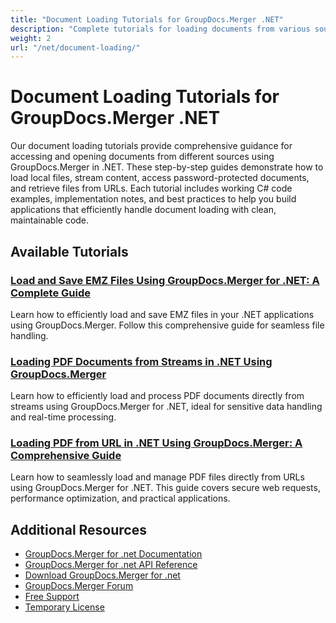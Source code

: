 ```yaml
---
title: "Document Loading Tutorials for GroupDocs.Merger .NET"
description: "Complete tutorials for loading documents from various sources including local disk, streams, and URLs with GroupDocs.Merger for .NET."
weight: 2
url: "/net/document-loading/"
---
```


# Document Loading Tutorials for GroupDocs.Merger .NET

Our document loading tutorials provide comprehensive guidance for accessing and opening documents from different sources using GroupDocs.Merger in .NET. These step-by-step guides demonstrate how to load local files, stream content, access password-protected documents, and retrieve files from URLs. Each tutorial includes working C# code examples, implementation notes, and best practices to help you build applications that efficiently handle document loading with clean, maintainable code.

## Available Tutorials

### [Load and Save EMZ Files Using GroupDocs.Merger for .NET&#58; A Complete Guide](./load-save-emz-groupdocs-merger-dotnet/)
Learn how to efficiently load and save EMZ files in your .NET applications using GroupDocs.Merger. Follow this comprehensive guide for seamless file handling.

### [Loading PDF Documents from Streams in .NET Using GroupDocs.Merger](./loading-pdfs-streams-groupdocs-merger-dotnet/)
Learn how to efficiently load and process PDF documents directly from streams using GroupDocs.Merger for .NET, ideal for sensitive data handling and real-time processing.

### [Loading PDF from URL in .NET Using GroupDocs.Merger&#58; A Comprehensive Guide](./load-pdf-url-groupdocs-merger-net/)
Learn how to seamlessly load and manage PDF files directly from URLs using GroupDocs.Merger for .NET. This guide covers secure web requests, performance optimization, and practical applications.

## Additional Resources

- [GroupDocs.Merger for .net Documentation](https://docs.groupdocs.com/merger/net/)
- [GroupDocs.Merger for .net API Reference](https://reference.groupdocs.com/merger/net/)
- [Download GroupDocs.Merger for .net](https://releases.groupdocs.com/merger/net/)
- [GroupDocs.Merger Forum](https://forum.groupdocs.com/c/merger)
- [Free Support](https://forum.groupdocs.com/)
- [Temporary License](https://purchase.groupdocs.com/temporary-license/)
